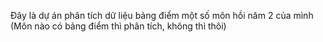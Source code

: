 Đây là dự án phân tích dữ liệu bảng điểm một số môn hồi năm 2 của mình (Môn nào có bảng điểm thì phân tích, không thì thôi)
